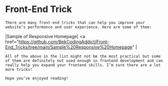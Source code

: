 # Front-End Trick

~~~
There are many front-end tricks that can help you improve your website’s performance and user experience. Here are some of them:
~~~
|Sample of Responsive Homepage| <a href="https://github.com/BekCodingAddict/Front-End_Tricks/tree/main/Sample%20Responsive%20Homepage" |
~~~
All of the above in the list might not be the most practical but some of them are definitely not used enough in frontend development and can really help you expand your frontend skills. I’m sure there are a lot more tricks!

Hope you’ve enjoyed reading!

~~~
